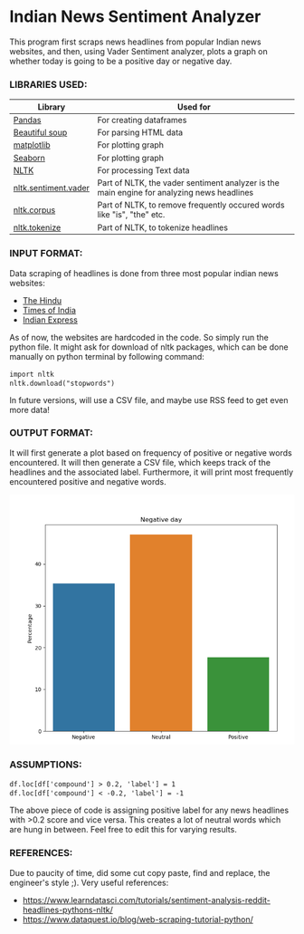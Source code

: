 # Indian News Sentiment Analyzer
This program first scraps news headlines from popular Indian news websites, and then, using Vader Sentiment analyzer, plots a graph on whether today is going to be a positive day or negative day. 

### LIBRARIES USED:
| Library | Used for |
| ------ | ------ |
| [Pandas](https://pandas.pydata.org/) | For creating dataframes |
| [Beautiful soup](https://www.crummy.com/software/BeautifulSoup/bs4/doc/) | For parsing HTML data |
| [matplotlib](https://matplotlib.org/) | For plotting graph |
| [Seaborn](https://seaborn.pydata.org/) | For plotting graph |
| [NLTK](https://www.nltk.org/) | For processing Text data |
| [nltk.sentiment.vader](https://github.com/cjhutto/vaderSentiment) | Part of NLTK, the vader sentiment analyzer is the main engine for analyzing news headlines |
| [nltk.corpus](https://gist.github.com/sebleier/554280) | Part of NLTK, to remove frequently occured words like "is", "the" etc. |
| [nltk.tokenize](https://www.nltk.org/api/nltk.tokenize.html) | Part of NLTK, to tokenize headlines |


### INPUT FORMAT:

Data scraping of headlines is done from three most popular indian news websites:
* [The Hindu](https://www.thehindu.com/)
* [Times of India](https://timesofindia.indiatimes.com/)
* [Indian Express](https://indianexpress.com/)

As of now, the websites are hardcoded in the code. So simply run the python file. It might ask for download of nltk packages, which can be done manually on python terminal by following command:
``` 
import nltk
nltk.download("stopwords")
```
In future versions, will use a CSV file, and maybe use RSS feed to get even more data!


### OUTPUT FORMAT:
It will first generate a plot based on frequency of positive or negative words encountered. It will then generate a CSV file, which keeps track of the headlines and the associated label. Furthermore, it will print most frequently encountered positive and negative words.

![Output](/sample.PNG "Screenshot")

### ASSUMPTIONS:
```
df.loc[df['compound'] > 0.2, 'label'] = 1
df.loc[df['compound'] < -0.2, 'label'] = -1
```

The above piece of code is assigning positive label for any news headlines with >0.2 score and vice versa. This creates a lot of neutral words which are hung in between. Feel free to edit this for varying results.

### REFERENCES:
Due to paucity of time, did some cut copy paste, find and replace, the engineer's style ;). Very useful references:
* https://www.learndatasci.com/tutorials/sentiment-analysis-reddit-headlines-pythons-nltk/
* https://www.dataquest.io/blog/web-scraping-tutorial-python/


